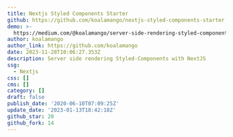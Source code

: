 ```yaml
---
title: Nextjs Styled Components Starter
github: https://github.com/koalamango/nextjs-styled-components-starter
demo: >-
  https://medium.com/@koalamango/server-side-rendering-styled-components-with-nextjs-1db1353e915e
author: koalamango
author_link: https://github.com/koalamango
date: 2023-11-28T10:06:27.353Z
description: Server side rendering Styled-Components with NextJS
ssg:
  - Nextjs
css: []
cms: []
category: []
draft: false
publish_date: '2020-06-10T07:09:25Z'
update_date: '2023-01-13T18:42:18Z'
github_star: 20
github_fork: 14
---
```


